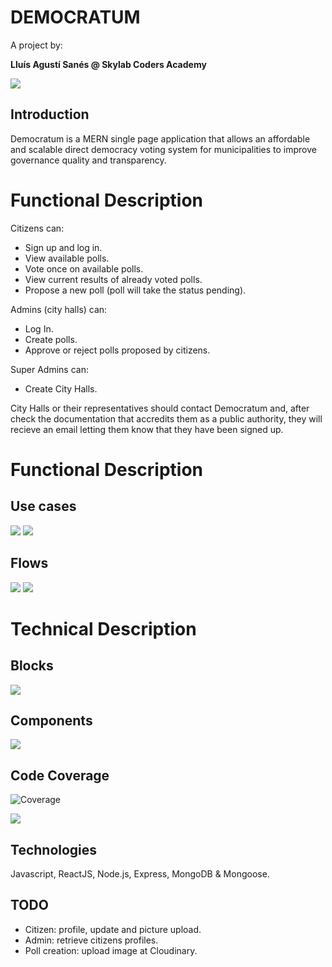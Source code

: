# DEMOCRATUM
A project by:

**Lluís Agustí Sanés @ Skylab Coders Academy**


![](https://media.giphy.com/media/l0NgSlYECv58uTfbO/source.gif)

## **Introduction**
Democratum is a MERN single page application that allows an affordable and scalable direct democracy voting system for municipalities to improve governance quality and transparency.


# **Functional Description**

Citizens can:

* Sign up and log in.
* View available polls.
* Vote once on available polls.
* View current results of already voted polls.
* Propose a new poll (poll will take the status pending).

Admins (city halls) can:

* Log In.
* Create polls.
* Approve or reject polls proposed by citizens.


Super Admins can:

* Create City Halls.


City Halls or their representatives should contact Democratum and, after check the documentation that accredits them as a public authority, they will recieve an email letting them know that they have been signed up.



# **Functional Description**


## Use cases
![](images/user-cases.png)
![](images/admin-cases.png)


## Flows
![](images/admin-flowchart.png)
![](images/user-flowchart.png)



# **Technical Description**

## Blocks
![](images/tech-blocks.png)


## Components
![](images/components.png)


## Code Coverage
![Coverage](https://img.shields.io/badge/Coverage-96%25-green.svg)

![](images/coverage.png) 


## Technologies
Javascript, ReactJS, Node.js, Express, MongoDB & Mongoose.


## TODO

* Citizen: profile, update and picture upload.
* Admin: retrieve citizens profiles.
* Poll creation: upload image at Cloudinary.